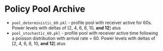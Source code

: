 # Policy Pool Archive

* `pool_deterministic_60.pkl` - profile pool with receiver active for 60s. Power levels with deltas of [2, 4, 6, 8, 10, **and 12**] atus
* `pool_stochastic_60.pkl` - profile pool with receiver active time following a poisson distribution with arrival rate = 60. Power levels with deltas of [2, 4, 6, 8, 10, **and 12**] atus
